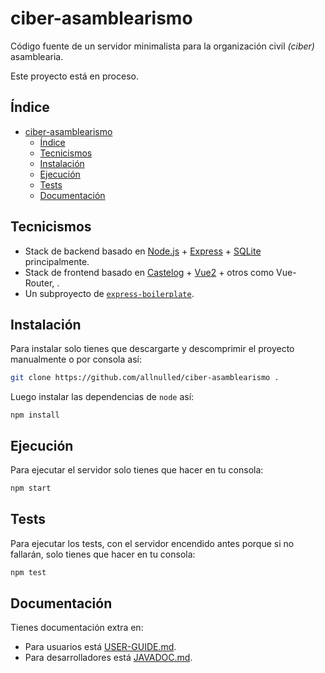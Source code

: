 # ciber-asamblearismo

Código fuente de un servidor minimalista para la organización civil *(ciber)* asamblearia.

Este proyecto está en proceso.

## Índice

- [ciber-asamblearismo](#ciber-asamblearismo)
  - [Índice](#índice)
  - [Tecnicismos](#tecnicismos)
  - [Instalación](#instalación)
  - [Ejecución](#ejecución)
  - [Tests](#tests)
  - [Documentación](#documentación)


## Tecnicismos

- Stack de backend basado en [Node.js](https://nodejs.org/en/docs) + [Express](https://expressjs.com/en/4x/api.html) + [SQLite](https://www.npmjs.com/package/sqlite3) principalmente.
- Stack de frontend basado en [Castelog](https://github.com/allnulled/castelog) + [Vue2](https://v2.vuejs.org/v2/guide/) + otros como Vue-Router, .
- Un subproyecto de [`express-boilerplate`](https://github.com/allnulled/express-boilerplate).

## Instalación

Para instalar solo tienes que descargarte y descomprimir el proyecto manualmente o por consola así:

```sh
git clone https://github.com/allnulled/ciber-asamblearismo .
```

Luego instalar las dependencias de `node` así:

```
npm install
```

## Ejecución

Para ejecutar el servidor solo tienes que hacer en tu consola:

```sh
npm start
```

## Tests

Para ejecutar los tests, con el servidor encendido antes porque si no fallarán, solo tienes que hacer en tu consola:

```sh
npm test
```

## Documentación

Tienes documentación extra en:

- Para usuarios está [USER-GUIDE.md](./reference/USER-GUIDE.md).
- Para desarrolladores está [JAVADOC.md](./reference/JAVADOC.md).



